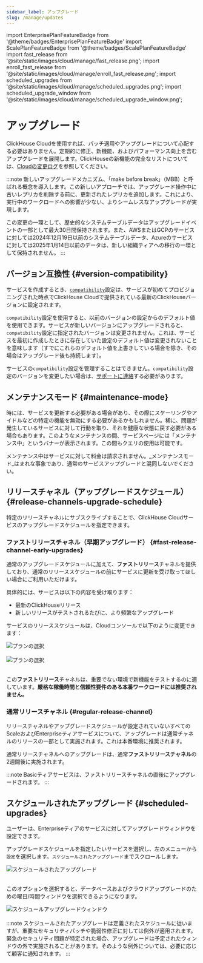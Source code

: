 ```yaml
---
sidebar_label: アップグレード
slug: /manage/updates
---
```


import EnterprisePlanFeatureBadge from '@theme/badges/EnterprisePlanFeatureBadge'
import ScalePlanFeatureBadge from '@theme/badges/ScalePlanFeatureBadge'
import fast_release from '@site/static/images/cloud/manage/fast_release.png';
import enroll_fast_release from '@site/static/images/cloud/manage/enroll_fast_release.png';
import scheduled_upgrades from '@site/static/images/cloud/manage/scheduled_upgrades.png';
import scheduled_upgrade_window from '@site/static/images/cloud/manage/scheduled_upgrade_window.png';


# アップグレード

ClickHouse Cloudを使用すれば、パッチ適用やアップグレードについて心配する必要はありません。定期的に修正、新機能、およびパフォーマンス向上を含むアップグレードを展開します。ClickHouseの新機能の完全なリストについては、[Cloudの変更ログ](/cloud/reference/changelog.md)を参照してください。

:::note
新しいアップグレードメカニズム、「make before break」（MBB）と呼ばれる概念を導入します。この新しいアプローチでは、アップグレード操作中に古いレプリカを削除する前に、更新されたレプリカを追加します。これにより、実行中のワークロードへの影響が少ない、よりシームレスなアップグレードが実現します。

この変更の一環として、歴史的なシステムテーブルデータはアップグレードイベントの一部として最大30日間保持されます。また、AWSまたはGCPのサービスに対しては2024年12月19日以前のシステムテーブルデータ、Azureのサービスに対しては2025年1月14日以前のデータは、新しい組織ティアへの移行の一環として保持されません。
:::

## バージョン互換性 {#version-compatibility}

サービスを作成するとき、[`compatibility`](/operations/settings/settings#compatibility)設定は、サービスが初めてプロビジョニングされた時点でClickHouse Cloudで提供されている最新のClickHouseバージョンに設定されます。

`compatibility`設定を使用すると、以前のバージョンの設定からのデフォルト値を使用できます。サービスが新しいバージョンにアップグレードされると、`compatibility`設定に指定されたバージョンは変更されません。これは、サービスを最初に作成したときに存在していた設定のデフォルト値は変更されないことを意味します（すでにこれらのデフォルト値を上書きしている場合を除き、その場合はアップグレード後も持続します）。

サービスの`compatibility`設定を管理することはできません。`compatibility`設定のバージョンを変更したい場合は、[サポートに連絡](https://clickhouse.com/support/program)する必要があります。

## メンテナンスモード {#maintenance-mode}

時には、サービスを更新する必要がある場合があり、その際にスケーリングやアイドルなどの特定の機能を無効にする必要があるかもしれません。稀に、問題が発生しているサービスに対して行動を取り、それを健康な状態に戻す必要がある場合もあります。このようなメンテナンスの間、サービスページには「メンテナンス中」というバナーが表示されます。この間もクエリの使用は可能です。

メンテナンス中はサービスに対して料金は請求されません。_メンテナンスモード_はまれな事象であり、通常のサービスアップグレードと混同しないでください。

## リリースチャネル（アップグレードスケジュール） {#release-channels-upgrade-schedule}

特定のリリースチャネルにサブスクライブすることで、ClickHouse Cloudサービスのアップグレードスケジュールを指定できます。

### ファストリリースチャネル（早期アップグレード） {#fast-release-channel-early-upgrades}

<ScalePlanFeatureBadge feature="ファストリリースチャネル"/>

通常のアップグレードスケジュールに加えて、**ファストリリース**チャネルを提供しており、通常のリリーススケジュールの前にサービスに更新を受け取ってほしい場合にご利用いただけます。

具体的には、サービスは以下の内容を受け取ります：

- 最新のClickHouseリリース
- 新しいリリースがテストされるたびに、より頻繁なアップグレード

サービスのリリーススケジュールは、Cloudコンソールで以下のように変更できます：

<div class="eighty-percent">
    <img alt="プランの選択" src={fast_release} />
</div>
<br/>

<div class="eighty-percent">
    <img alt="プランの選択" src={enroll_fast_release} />
</div>
<br/>

この**ファストリリース**チャネルは、重要でない環境で新機能をテストするのに適しています。**厳格な稼働時間と信頼性要件のある本番ワークロードには推奨されません。**

### 通常リリースチャネル {#regular-release-channel}

リリースチャネルやアップグレードスケジュールが設定されていないすべてのScaleおよびEnterpriseティアサービスについて、アップグレードは通常チャネルのリリースの一部として実施されます。これは本番環境に推奨されます。

通常リリースチャネルへのアップグレードは、通常**ファストリリースチャネル**の2週間後に実施されます。

:::note
Basicティアサービスは、ファストリリースチャネルの直後にアップグレードされます。
:::

## スケジュールされたアップグレード {#scheduled-upgrades}

<EnterprisePlanFeatureBadge feature="スケジュールされたアップグレード" linking_verb_are="true"/>

ユーザーは、Enterpriseティアのサービスに対してアップグレードウィンドウを設定できます。

アップグレードスケジュールを指定したいサービスを選択し、左のメニューから`設定`を選択します。`スケジュールされたアップグレード`までスクロールします。

<div class="eighty-percent">
    <img alt="スケジュールされたアップグレード" src={scheduled_upgrades} />
</div>
<br/>

このオプションを選択すると、データベースおよびクラウドアップグレードのための曜日/時間ウィンドウを選択できるようになります。

<div class="eighty-percent">
    <img alt="スケジュールアップグレードウィンドウ" src={scheduled_upgrade_window} />
</div>
<br/>
:::note
スケジュールされたアップグレードは定義されたスケジュールに従いますが、重要なセキュリティパッチや脆弱性修正に対しては例外が適用されます。緊急のセキュリティ問題が特定された場合、アップグレードは予定されたウィンドウの外で実施されることがあります。そのような例外については、必要に応じて顧客に通知されます。
:::
